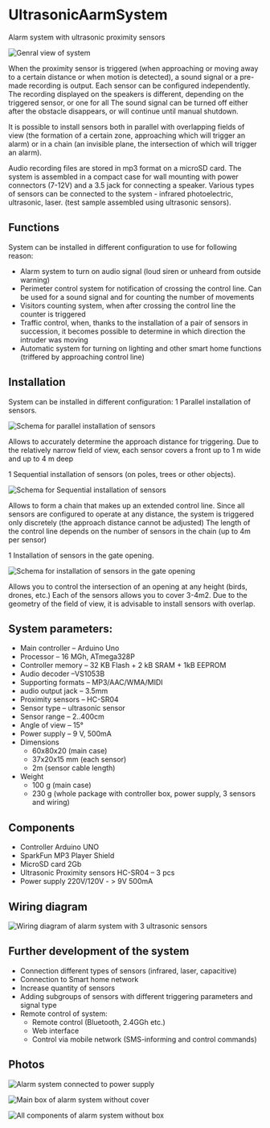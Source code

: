 # UltrasonicAarmSystem
Alarm system with ultrasonic proximity sensors

![Genral view of system](https://github.com/Brabn/UltrasonicAarmSystem/blob/main/Photo/UltrasonicAarmSystem.AllComponents.jpg)

When the proximity sensor is triggered (when approaching or moving away to a certain distance or when motion is detected), a sound signal or a pre-made recording is output. Each sensor can be configured independently. The recording displayed on the speakers is different, depending on the triggered sensor, or one for all
The sound signal can be turned off either after the obstacle disappears, or will continue until manual shutdown. 

It is possible to install sensors both in parallel with overlapping fields of view (the formation of a certain zone, approaching which will trigger an alarm) or in a chain (an invisible plane, the intersection of which will trigger an alarm).

Audio recording files are stored in mp3 format on a microSD card. 
The system is assembled in a compact case for wall mounting with power connectors (7-12V) and a 3.5 jack for connecting a speaker. Various types of sensors can be connected to the system - infrared photoelectric, ultrasonic, laser. (test sample assembled using ultrasonic sensors).

## Functions
System can be installed in different configuration to use for following reason:
* Alarm system to turn on audio signal (loud siren or unheard from outside warning) 
* Perimeter control system for notification of crossing the control line. Can be used for a sound signal and for counting the number of movements
* Visitors counting system, when after crossing the control line the counter is triggered
* Traffic control, when, thanks to the installation of a pair of sensors in succession, it becomes possible to determine in which direction the intruder was moving
* Automatic system for turning on lighting and other smart home functions (triffered by approaching control line)
 
## Installation
System can be installed in different configuration:
1 Parallel installation of sensors. 

![Schema for parallel installation of sensors](https://github.com/Brabn/UltrasonicAarmSystem/blob/main/Photos/UltrasonicAlarmSystem.Wall.jpg)

Allows to accurately determine the approach distance for triggering. Due to the relatively narrow field of view, each sensor covers a front up to 1 m wide and up to 4 m deep
  
1 Sequential installation of sensors (on poles, trees or other objects). 

![Schema for Sequential installation of sensors](https://github.com/Brabn/UltrasonicAarmSystem/blob/main/Photos/UltrasonicAlarmSystem.InLine.jpg)

Allows to form a chain that makes up an extended control line. Since all sensors are configured to operate at any distance, the system is triggered only discretely (the approach distance cannot be adjusted) The length of the control line depends on the number of sensors in the chain (up to 4m per sensor)

1 Installation of sensors in the gate opening. 

![Schema for installation of sensors in the gate opening](https://github.com/Brabn/UltrasonicAarmSystem/blob/main/Photos/UltrasonicAlarmSystem.Gate.jpg)

Allows you to control the intersection of an opening at any height (birds, drones, etc.)
Each of the sensors allows you to cover 3-4m2. Due to the geometry of the field of view, it is advisable to install sensors with overlap.

## System parameters:

* Main controller		– Arduino Uno 
* Processor 			– 16 MGh, ATmega328P
* Controller memory		– 32 KB Flash + 2 kB SRAM + 1kB EEPROM
* Audio decoder			–VS1053B
* Supporting formats		– MP3/AAC/WMA/MIDI
* audio output jack		– 3.5mm
* Proximity sensors 		– HC-SR04 
* Sensor type			– ultrasonic sensor
* Sensor range 			– 2..400cm
* Angle of view			– 15°
* Power supply 			– 9 V, 500mA
* Dimensions
    - 60x80x20 (main case)
    - 37x20x15 mm (each sensor) 
    - 2m (sensor cable length)
* Weight
    - 100 g (main case)
    - 230 g (whole package with controller box, power supply, 3 sensors and wiring)


## Components
* Controller Arduino UNO 
* SparkFun MP3 Player Shield
* MicroSD card 2Gb
* Ultrasonic Proximity sensors  HC-SR04 – 3 pcs
* Power supply 220V/120V - > 9V 500mA


## Wiring diagram
 
![Wiring diagram of alarm system with 3 ultrasonic sensors](https://github.com/Brabn/UltrasonicAarmSystem/blob/main/Wiring_diagram/UltrasonicAlarmSystem.Wiring_diagram.jpg)

## Further development of the system
* Connection different types of sensors (infrared, laser, capacitive)
* Connection to Smart home network
* Increase quantity of sensors
* Adding subgroups of sensors with different triggering parameters and signal type
* Remote control of system:
    - Remote control (Bluetooth, 2.4GGh etc.)
    - Web interface
    - Control via mobile network (SMS-informing and control commands)

## Photos

![Alarm system connected to power supply](https://github.com/Brabn/UltrasonicAarmSystem/blob/main/Photos/UltrasonicAarmSystem.PoweredOn.jpg)

![Main box of alarm system without cover](https://github.com/Brabn/UltrasonicAarmSystem/blob/main/Photos/UltrasonicAarmSystem.ControllerBox_opened.jpg)

![All components of alarm system without box](https://github.com/Brabn/UltrasonicAarmSystem/blob/main/Photos/UltrasonicAarmSystem.Controller.jpg)

 
 
 
